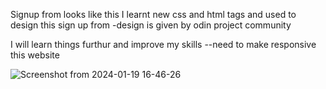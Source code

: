 Signup from looks like this
I learnt new css and html tags and used to design this sign up from 
   -design is given by odin project community

I will learn things furthur and improve my skills
--need to make responsive this website

![Screenshot from 2024-01-19 16-46-26](https://github.com/MSSSKrishna/OdinCodes/assets/104664917/67de1688-1e8b-4622-bf68-a4386c73e6de)
